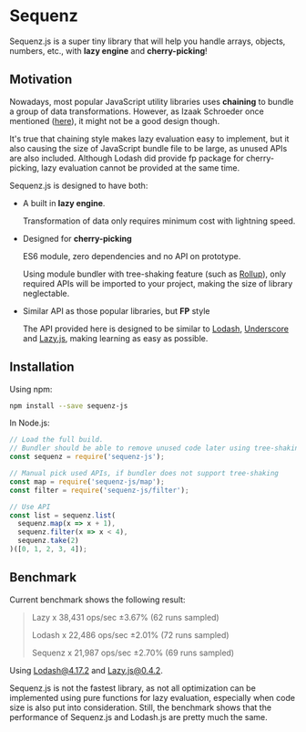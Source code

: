 Sequenz
=======

Sequenz.js is a super tiny library that will help you handle arrays, objects, numbers, etc., with
**lazy engine** and **cherry-picking**!

Motivation
----------

Nowadays, most popular JavaScript utility libraries uses **chaining** to bundle a group of data
transformations. However, as Izaak Schroeder once mentioned ([here](https://medium.com/making-internets/why-using-chain-is-a-mistake-9bc1f80d51ba#.69nr9odxl)),
it might not be a good design though.

It's true that chaining style makes lazy evaluation easy to implement, but it also causing the size
of JavaScript bundle file to be large, as unused APIs are also included. Although Lodash did
provide fp package for cherry-picking, lazy evaluation cannot be provided at the same time.

Sequenz.js is designed to have both:

+ A built in **lazy engine**.

  Transformation of data only requires minimum cost with lightning speed.

+ Designed for **cherry-picking**

  ES6 module, zero dependencies and no API on prototype.

  Using module bundler with tree-shaking feature (such as [Rollup](http://rollupjs.org/)), only
  required APIs will be imported to your project, making the size of library neglectable.

+ Similar API as those popular libraries, but **FP** style

  The API provided here is designed to be similar to [Lodash](https://lodash.com/),
  [Underscore](http://underscorejs.org/) and [Lazy.js](http://danieltao.com/lazy.js/), making
  learning as easy as possible.

Installation
------------

Using npm:

```bash
npm install --save sequenz-js
```

In Node.js:

```JavaScript
// Load the full build.
// Bundler should be able to remove unused code later using tree-shaking feature.
const sequenz = require('sequenz-js');

// Manual pick used APIs, if bundler does not support tree-shaking
const map = require('sequenz-js/map');
const filter = require('sequenz-js/filter');

// Use API
const list = sequenz.list(
  sequenz.map(x => x + 1),
  sequenz.filter(x => x < 4),
  sequenz.take(2)
)([0, 1, 2, 3, 4]);
```

Benchmark
----------

Current benchmark shows the following result:

> Lazy x 38,431 ops/sec ±3.67% (62 runs sampled)
>
> Lodash x 22,486 ops/sec ±2.01% (72 runs sampled)
>
> Sequenz x 21,987 ops/sec ±2.70% (69 runs sampled)

Using Lodash@4.17.2 and Lazy.js@0.4.2.

Sequenz.js is not the fastest library, as not all optimization can be implemented using pure
functions for lazy evaluation, especially when code size is also put into consideration. Still,
the benchmark shows that the performance of Sequenz.js and Lodash.js are pretty much the same.
